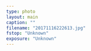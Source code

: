 ```yaml
---
type: photo
layout: main
caption: ""
filename: "20171116222613.jpg"
fstop: "Unknown"
exposure: "Unknown"
---
```

